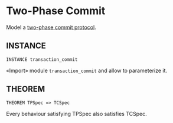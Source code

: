 # Two-Phase Commit

Model a
[two-phase commit protocol](https://en.wikipedia.org/wiki/Two-phase_commit_protocol).

## INSTANCE

```
INSTANCE transaction_commit
```

«Import» module `transaction_commit` and allow to parameterize it.

## THEOREM

```
THEOREM TPSpec => TCSpec
```

Every behaviour satisfying TPSpec also satisfies TCSpec.
